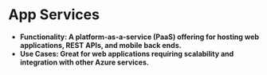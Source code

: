 # App Services
- <b>Functionality: A platform-as-a-service (PaaS) offering for hosting web applications, REST APIs, and mobile back ends.
- <b>Use Cases:</b> Great for web applications requiring scalability and integration with other Azure services.